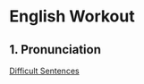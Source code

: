 # English Workout

## 1. Pronunciation

[Difficult Sentences]('pronunciation/difficult-sentences.md)
